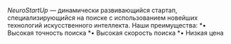 *NeuroStartUp* — динамически развивающийся стартап, специализирующийся на поиске с использованием новейших технологий искусственного интеллекта. Наши преимущества:
*•	Высокая точность поиска
*•	Высокая скорость поиска
*•	Низкая цена
